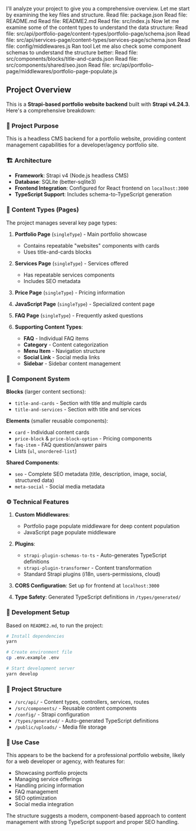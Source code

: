 I'll analyze your project to give you a comprehensive overview. Let me start by examining the key files and structure.
Read file: package.json
Read file: README.md
Read file: README2.md
Read file: src/index.js
Now let me examine some of the content types to understand the data structure:
Read file: src/api/portfolio-page/content-types/portfolio-page/schema.json
Read file: src/api/services-page/content-types/services-page/schema.json
Read file: config/middlewares.js
Ran tool
Let me also check some component schemas to understand the structure better:
Read file: src/components/blocks/title-and-cards.json
Read file: src/components/shared/seo.json
Read file: src/api/portfolio-page/middlewares/portfolio-page-populate.js

## Project Overview

This is a **Strapi-based portfolio website backend** built with **Strapi v4.24.3**. Here's a comprehensive breakdown:

### 🎯 **Project Purpose**

This is a headless CMS backend for a portfolio website, providing content management capabilities for a developer/agency portfolio site.

### 🏗️ **Architecture**

- **Framework**: Strapi v4 (Node.js headless CMS)
- **Database**: SQLite (better-sqlite3)
- **Frontend Integration**: Configured for React frontend on `localhost:3000`
- **TypeScript Support**: Includes schema-to-TypeScript generation

### 📄 **Content Types (Pages)**

The project manages several key page types:

1. **Portfolio Page** (`singleType`) - Main portfolio showcase

   - Contains repeatable "websites" components with cards
   - Uses title-and-cards blocks

2. **Services Page** (`singleType`) - Services offered

   - Has repeatable services components
   - Includes SEO metadata

3. **Price Page** (`singleType`) - Pricing information

4. **JavaScript Page** (`singleType`) - Specialized content page

5. **FAQ Page** (`singleType`) - Frequently asked questions

6. **Supporting Content Types**:
   - **FAQ** - Individual FAQ items
   - **Category** - Content categorization
   - **Menu Item** - Navigation structure
   - **Social Link** - Social media links
   - **Sidebar** - Sidebar content management

### 🧩 **Component System**

**Blocks** (larger content sections):

- `title-and-cards` - Section with title and multiple cards
- `title-and-services` - Section with title and services

**Elements** (smaller reusable components):

- `card` - Individual content cards
- `price-block` & `price-block-option` - Pricing components
- `faq-item` - FAQ question/answer pairs
- Lists (`ul`, `unordered-list`)

**Shared Components**:

- `seo` - Complete SEO metadata (title, description, image, social, structured data)
- `meta-social` - Social media metadata

### ⚙️ **Technical Features**

1. **Custom Middlewares**:

   - Portfolio page populate middleware for deep content population
   - JavaScript page populate middleware

2. **Plugins**:

   - `strapi-plugin-schemas-to-ts` - Auto-generates TypeScript definitions
   - `strapi-plugin-transformer` - Content transformation
   - Standard Strapi plugins (i18n, users-permissions, cloud)

3. **CORS Configuration**: Set up for frontend at `localhost:3000`

4. **Type Safety**: Generated TypeScript definitions in `/types/generated/`

### 🚀 **Development Setup**

Based on `README2.md`, to run the project:

```bash
# Install dependencies
yarn

# Create environment file
cp .env.example .env

# Start development server
yarn develop
```

### 📁 **Project Structure**

- `/src/api/` - Content types, controllers, services, routes
- `/src/components/` - Reusable content components
- `/config/` - Strapi configuration
- `/types/generated/` - Auto-generated TypeScript definitions
- `/public/uploads/` - Media file storage

### 🎨 **Use Case**

This appears to be the backend for a professional portfolio website, likely for a web developer or agency, with features for:

- Showcasing portfolio projects
- Managing service offerings
- Handling pricing information
- FAQ management
- SEO optimization
- Social media integration

The structure suggests a modern, component-based approach to content management with strong TypeScript support and proper SEO handling.
